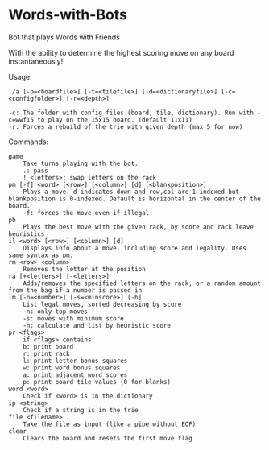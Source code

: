 # Words-with-Bots
Bot that plays Words with Friends

With the ability to determine the highest scoring move on any board instantaneously!

Usage:

	./a [-b=<boardfile>] [-t=<tilefile>] [-d=<dictionaryfile>] [-c=<configfolder>] [-r=<depth>]

	-c: The folder with config files (board, tile, dictionary). Run with -c=wwf15 to play on the 15x15 board. (default 11x11)
	-r: Forces a rebuild of the trie with given depth (max 5 for now)

Commands:

	game
		Take turns playing with the bot.
		.: pass
		! <letters>: swap letters on the rack
	pm [-f] <word> [<row>] [<column>] [d] [<blankposition>]
		Plays a move. d indicates down and row,col are 1-indexed but blankposition is 0-indexed. Default is horizontal in the center of the board.
		-f: forces the move even if illegal
	pb
		Plays the best move with the given rack, by score and rack leave heuristics
	il <word> [<row>] [<column>] [d]
		Displays info about a move, including score and legality. Uses same syntax as pm.
	rm <row> <column>
		Removes the letter at the position
	ra [+<letters>] [-<letters>]
		Adds/removes the specified letters on the rack, or a random amount from the bag if a number is passed in
	lm [-n=<number>] [-s=<minscore>] [-h]
		List legal moves, sorted decreasing by score
		-n: only top moves
		-s: moves with minimum score
		-h: calculate and list by heuristic score
	pr <flags>
		if <flags> contains:
		b: print board
		r: print rack
		l: print letter bonus squares
		w: print word bonus squares
		a: print adjacent word scores
		p: print board tile values (0 for blanks)
	word <word>
		Check if <word> is in the dictionary
	ip <string>
		Check if a string is in the trie
	file <filename>
		Take the file as input (like a pipe without EOF)
	clear
		Clears the board and resets the first move flag
